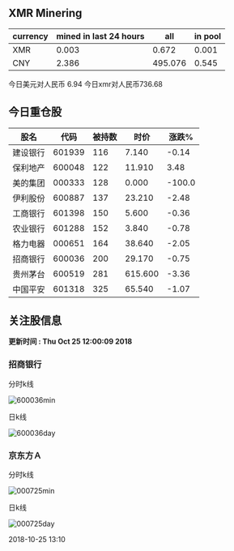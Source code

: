 ## XMR Minering

|currency|mined in last 24 hours|all|in pool|
|---|---|---|---|
|XMR|0.003|0.672|0.001|
|CNY|2.386|495.076|0.545|

今日美元对人民币 6.94	今日xmr对人民币736.68


## 今日重仓股 

|股名|代码|被持数|时价|涨跌%|
|---|---|---|---|---|
|建设银行|601939|116|7.140|-0.14|
|保利地产|600048|122|11.910|3.48|
|美的集团|000333|128|0.000|-100.0|
|伊利股份|600887|137|23.210|-2.48|
|工商银行|601398|150|5.600|-0.36|
|农业银行|601288|152|3.840|-0.78|
|格力电器|000651|164|38.640|-2.05|
|招商银行|600036|200|29.170|-0.75|
|贵州茅台|600519|281|615.600|-3.36|
|中国平安|601318|325|65.540|-1.07|

## 关注股信息
**更新时间 : Thu Oct 25 12:00:09 2018**
### 招商银行 
分时k线

![600036min](http://image.sinajs.cn/newchart/min/n/sh600036.gif)

日k线

![600036day](http://image.sinajs.cn/newchart/daily/n/sh600036.gif)

### 京东方Ａ 
分时k线

![000725min](http://image.sinajs.cn/newchart/min/n/sz000725.gif)

日k线

![000725day](http://image.sinajs.cn/newchart/daily/n/sz000725.gif)

2018-10-25 13:10